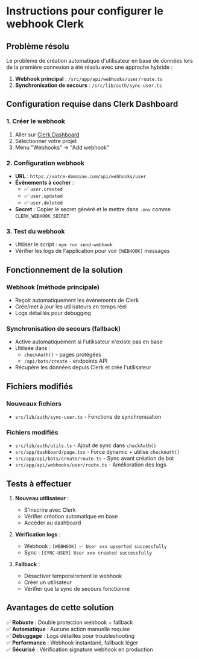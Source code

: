 # Instructions pour configurer le webhook Clerk

## Problème résolu
Le problème de création automatique d'utilisateur en base de données lors de la première connexion a été résolu avec une approche hybride :

1. **Webhook principal** : `/src/app/api/webhooks/user/route.ts`
2. **Synchronisation de secours** : `/src/lib/auth/sync-user.ts`

## Configuration requise dans Clerk Dashboard

### 1. Créer le webhook
1. Aller sur [Clerk Dashboard](https://dashboard.clerk.com)
2. Sélectionner votre projet
3. Menu "Webhooks" → "Add webhook"

### 2. Configuration webhook
- **URL** : `https://votre-domaine.com/api/webhooks/user`
- **Événements à cocher** :
  - ✅ `user.created`
  - ✅ `user.updated` 
  - ✅ `user.deleted`
- **Secret** : Copier le secret généré et le mettre dans `.env` comme `CLERK_WEBHOOK_SECRET`

### 3. Test du webhook
- Utiliser le script : `npm run send-webhook`
- Vérifier les logs de l'application pour voir `[WEBHOOK]` messages

## Fonctionnement de la solution

### Webhook (méthode principale)
- Reçoit automatiquement les événements de Clerk
- Crée/met à jour les utilisateurs en temps réel
- Logs détaillés pour debugging

### Synchronisation de secours (fallback)
- Active automatiquement si l'utilisateur n'existe pas en base
- Utilisée dans :
  - `checkAuth()` - pages protégées
  - `/api/bots/create` - endpoints API
- Récupère les données depuis Clerk et crée l'utilisateur

## Fichiers modifiés

### Nouveaux fichiers
- `src/lib/auth/sync-user.ts` - Fonctions de synchronisation

### Fichiers modifiés
- `src/lib/auth/utils.ts` - Ajout de sync dans `checkAuth()`
- `src/app/dashboard/page.tsx` - Force dynamic + utilise `checkAuth()`
- `src/app/api/bots/create/route.ts` - Sync avant création de bot
- `src/app/api/webhooks/user/route.ts` - Amélioration des logs

## Tests à effectuer

1. **Nouveau utilisateur** :
   - S'inscrire avec Clerk
   - Vérifier création automatique en base
   - Accéder au dashboard

2. **Vérification logs** :
   - Webhook : `[WEBHOOK] ✅ User xxx upserted successfully`
   - Sync : `[SYNC-USER] User xxx created successfully`

3. **Fallback** :
   - Désactiver temporairement le webhook
   - Créer un utilisateur
   - Vérifier que la sync de secours fonctionne

## Avantages de cette solution

✅ **Robuste** : Double protection webhook + fallback  
✅ **Automatique** : Aucune action manuelle requise  
✅ **Débuggage** : Logs détaillés pour troubleshooting  
✅ **Performance** : Webhook instantané, fallback léger  
✅ **Sécurisé** : Vérification signature webhook en production